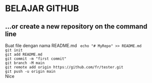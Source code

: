# BELAJAR GITHUB

## …or create a new repository on the command line  
Buat file dengan nama README.md
``` echo "# MyRepo" >> README.md```  
```git init```  
```git add README.md```  
```git commit -m "first commit"```  
```git branch -M main```  
```git remote add origin https://github.com/fr/tester.git```  
```git push -u origin main```  
Nice
